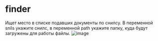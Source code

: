 # finder
Ищет место в списке подавших документы по снилсу.
В переменной snils укажите снилс, в переменной path укажите папку, куда будут загружены для работы файлы.
![image](https://user-images.githubusercontent.com/88051213/127201310-3bc843b2-aee2-448c-b6d7-b8b5eeb50efc.png)

